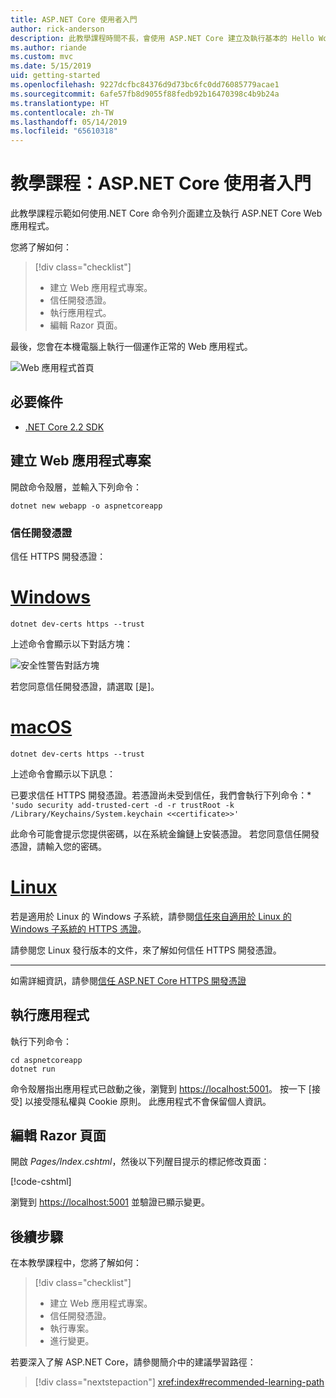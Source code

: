 ```yaml
---
title: ASP.NET Core 使用者入門
author: rick-anderson
description: 此教學課程時間不長，會使用 ASP.NET Core 建立及執行基本的 Hello World 應用程式。
ms.author: riande
ms.custom: mvc
ms.date: 5/15/2019
uid: getting-started
ms.openlocfilehash: 9227dcfbc84376d9d73bc6fc0dd76085779acae1
ms.sourcegitcommit: 6afe57fb8d9055f88fedb92b16470398c4b9b24a
ms.translationtype: HT
ms.contentlocale: zh-TW
ms.lasthandoff: 05/14/2019
ms.locfileid: "65610318"
---
```

# <a name="tutorial-get-started-with-aspnet-core"></a>教學課程：ASP.NET Core 使用者入門

此教學課程示範如何使用.NET Core 命令列介面建立及執行 ASP.NET Core Web 應用程式。

您將了解如何：

> [!div class="checklist"]
> * 建立 Web 應用程式專案。
> * 信任開發憑證。
> * 執行應用程式。
> * 編輯 Razor 頁面。

最後，您會在本機電腦上執行一個運作正常的 Web 應用程式。

![Web 應用程式首頁](_static/home-page.png)

## <a name="prerequisites"></a>必要條件

* [.NET Core 2.2 SDK](https://www.microsoft.com/net/download/all)

## <a name="create-a-web-app-project"></a>建立 Web 應用程式專案

開啟命令殼層，並輸入下列命令：

```console
dotnet new webapp -o aspnetcoreapp
```

### <a name="trust-the-development-certificate"></a>信任開發憑證

信任 HTTPS 開發憑證：

# <a name="windowstabwindows"></a>[Windows](#tab/windows)

```console
dotnet dev-certs https --trust
```

上述命令會顯示以下對話方塊：

![安全性警告對話方塊](~/getting-started/_static/cert.png)

若您同意信任開發憑證，請選取 [是]。

# <a name="macostabmacos"></a>[macOS](#tab/macos)

```console
dotnet dev-certs https --trust
```

上述命令會顯示以下訊息：

已要求信任 HTTPS 開發憑證。若憑證尚未受到信任，我們會執行下列命令：* `'sudo security add-trusted-cert -d -r trustRoot -k /Library/Keychains/System.keychain <<certificate>>'`

此命令可能會提示您提供密碼，以在系統金鑰鏈上安裝憑證。 若您同意信任開發憑證，請輸入您的密碼。

# <a name="linuxtablinux"></a>[Linux](#tab/linux)

若是適用於 Linux 的 Windows 子系統，請參閱[信任來自適用於 Linux 的 Windows 子系統的 HTTPS 憑證](xref:security/enforcing-ssl#wsl)。

請參閱您 Linux 發行版本的文件，來了解如何信任 HTTPS 開發憑證。

---

如需詳細資訊，請參閱[信任 ASP.NET Core HTTPS 開發憑證](xref:security/enforcing-ssl#trust-the-aspnet-core-https-development-certificate-on-windows-and-macos)

## <a name="run-the-app"></a>執行應用程式

執行下列命令：

```console
cd aspnetcoreapp
dotnet run
```

命令殼層指出應用程式已啟動之後，瀏覽到 [https://localhost:5001](https://localhost:5001)。 按一下 [接受] 以接受隱私權與 Cookie 原則。 此應用程式不會保留個人資訊。

## <a name="edit-a-razor-page"></a>編輯 Razor 頁面

開啟 *Pages/Index.cshtml*，然後以下列醒目提示的標記修改頁面：

[!code-cshtml[](sample/index.cshtml?highlight=9)]

瀏覽到 [https://localhost:5001](https://localhost:5001) 並驗證已顯示變更。

## <a name="next-steps"></a>後續步驟

在本教學課程中，您將了解如何：

> [!div class="checklist"]
> * 建立 Web 應用程式專案。
> * 信任開發憑證。
> * 執行專案。
> * 進行變更。

若要深入了解 ASP.NET Core，請參閱簡介中的建議學習路徑：

> [!div class="nextstepaction"]
> <xref:index#recommended-learning-path>
